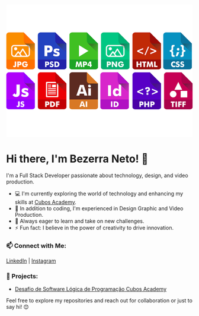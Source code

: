![Technologies](https://github.com/bneto300/bezerraneto/blob/main/Header.png)

# Hi there, I'm Bezerra Neto! 👋

I'm a Full Stack Developer passionate about technology, design, and video production.

- 💻 I'm currently exploring the world of technology and enhancing my skills at [Cubos Academy](your-cubos-link).
- 🎨 In addition to coding, I'm experienced in Design Graphic and Video Production.
- 🌱 Always eager to learn and take on new challenges.
- ⚡ Fun fact: I believe in the power of creativity to drive innovation.

### 📫 Connect with Me:

[LinkedIn]([your-linkedin-link](https://www.linkedin.com/in/bezerra-neto-devdesigner/)) | [Instagram]([your-twitter-link](https://www.instagram.com/bezerranetomkt/))

### 🚀 Projects:

- [Desafio de Software Lógica de Programação Cubos Academy]([link-to-project-1](https://github.com/bneto300/desafio-logica-m01-dds-t14))

Feel free to explore my repositories and reach out for collaboration or just to say hi! 😊
